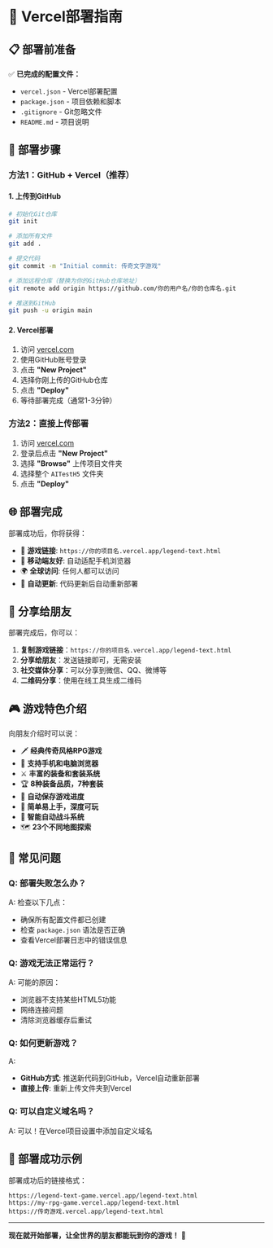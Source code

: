 # 🚀 Vercel部署指南

## 📋 部署前准备

✅ **已完成的配置文件：**
- `vercel.json` - Vercel部署配置
- `package.json` - 项目依赖和脚本
- `.gitignore` - Git忽略文件
- `README.md` - 项目说明

## 🔧 部署步骤

### 方法1：GitHub + Vercel（推荐）

#### 1. 上传到GitHub
```bash
# 初始化Git仓库
git init

# 添加所有文件
git add .

# 提交代码
git commit -m "Initial commit: 传奇文字游戏"

# 添加远程仓库（替换为你的GitHub仓库地址）
git remote add origin https://github.com/你的用户名/你的仓库名.git

# 推送到GitHub
git push -u origin main
```

#### 2. Vercel部署
1. 访问 [vercel.com](https://vercel.com)
2. 使用GitHub账号登录
3. 点击 **"New Project"**
4. 选择你刚上传的GitHub仓库
5. 点击 **"Deploy"**
6. 等待部署完成（通常1-3分钟）

### 方法2：直接上传部署

1. 访问 [vercel.com](https://vercel.com)
2. 登录后点击 **"New Project"**
3. 选择 **"Browse"** 上传项目文件夹
4. 选择整个 `AITestH5` 文件夹
5. 点击 **"Deploy"**

## 🌐 部署完成

部署成功后，你将获得：
- 🔗 **游戏链接**: `https://你的项目名.vercel.app/legend-text.html`
- 📱 **移动端友好**: 自动适配手机浏览器
- 🌍 **全球访问**: 任何人都可以访问
- 🔄 **自动更新**: 代码更新后自动重新部署

## 📱 分享给朋友

部署完成后，你可以：

1. **复制游戏链接**：`https://你的项目名.vercel.app/legend-text.html`
2. **分享给朋友**：发送链接即可，无需安装
3. **社交媒体分享**：可以分享到微信、QQ、微博等
4. **二维码分享**：使用在线工具生成二维码

## 🎮 游戏特色介绍

向朋友介绍时可以说：
- 🗡️ **经典传奇风格RPG游戏**
- 📱 **支持手机和电脑浏览器**
- ⚔️ **丰富的装备和套装系统**
- 🏆 **8种装备品质，7种套装**
- 💾 **自动保存游戏进度**
- 🎯 **简单易上手，深度可玩**
- 🤖 **智能自动战斗系统**
- 🗺️ **23个不同地图探索**

## 🔧 常见问题

### Q: 部署失败怎么办？
A: 检查以下几点：
- 确保所有配置文件都已创建
- 检查 `package.json` 语法是否正确
- 查看Vercel部署日志中的错误信息

### Q: 游戏无法正常运行？
A: 可能的原因：
- 浏览器不支持某些HTML5功能
- 网络连接问题
- 清除浏览器缓存后重试

### Q: 如何更新游戏？
A: 
- **GitHub方式**: 推送新代码到GitHub，Vercel自动重新部署
- **直接上传**: 重新上传文件夹到Vercel

### Q: 可以自定义域名吗？
A: 可以！在Vercel项目设置中添加自定义域名

## 🎉 部署成功示例

部署成功后的链接格式：
```
https://legend-text-game.vercel.app/legend-text.html
https://my-rpg-game.vercel.app/legend-text.html
https://传奇游戏.vercel.app/legend-text.html
```

---

**现在就开始部署，让全世界的朋友都能玩到你的游戏！** 🚀